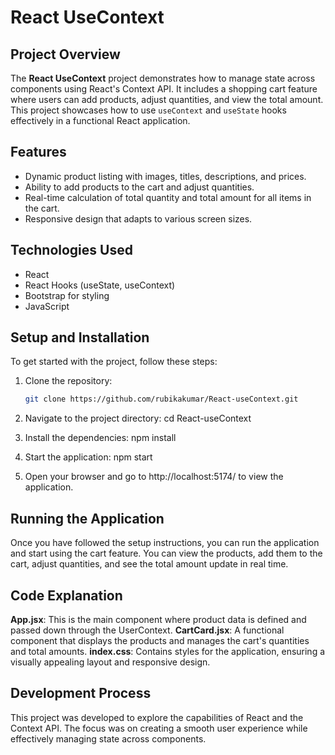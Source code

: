 # React UseContext

## Project Overview

The **React UseContext** project demonstrates how to manage state across components using React's Context API. It includes a shopping cart feature where users can add products, adjust quantities, and view the total amount. This project showcases how to use `useContext` and `useState` hooks effectively in a functional React application.

## Features

- Dynamic product listing with images, titles, descriptions, and prices.
- Ability to add products to the cart and adjust quantities.
- Real-time calculation of total quantity and total amount for all items in the cart.
- Responsive design that adapts to various screen sizes.

## Technologies Used

- React
- React Hooks (useState, useContext)
- Bootstrap for styling
- JavaScript

## Setup and Installation

To get started with the project, follow these steps:

1. Clone the repository:

   ```bash
   git clone https://github.com/rubikakumar/React-useContext.git

2. Navigate to the project directory:
   cd React-useContext

3. Install the dependencies:
   npm install

4. Start the application:
   npm start

5. Open your browser and go to http://localhost:5174/ to view the application.

## Running the Application

Once you have followed the setup instructions, you can run the application and start using the cart feature. You can view the products, add them to the cart, adjust quantities, and see the total amount update in real time.

## Code Explanation

**App.jsx**: This is the main component where product data is defined and passed down through the UserContext.
**CartCard.jsx**: A functional component that displays the products and manages the cart's quantities and total amounts.
**index.css**: Contains styles for the application, ensuring a visually appealing layout and responsive design.

## Development Process

This project was developed to explore the capabilities of React and the Context API. The focus was on creating a smooth user experience while effectively managing state across components.
